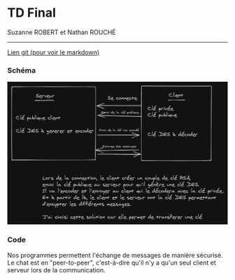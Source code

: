# TD Final
Suzanne ROBERT et Nathan ROUCHÉ
___

[Lien git (pour voir le markdown)](https://github.com/Rtinox/Td7-Sys)

### Schéma
![Schema](Schema.png)

### Code
Nos programmes permettent l'échange de messages de manière sécurisé. Le chat est en "peer-to-peer", c'est-à-dire qu'il n'y a qu'un seul client et serveur lors de la communication.

